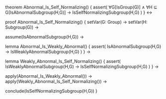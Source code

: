 theorem Abnormal_Is_Self_Normalizing() {
  assert(
    ∀G[IsGroup(G)] ∧ ∀H ⊆ G[IsAbnormalSubgroup(H,G)] →
    IsSelfNormalizingSubgroup(H,G)
  )
} ↔

proof Abnormal_Is_Self_Normalizing() {
  setVar(G: Group) →
  setVar(H: Subgroup(G)) →
  
  assume(IsAbnormalSubgroup(H,G)) →
  
  lemma Abnormal_Is_Weakly_Abnormal() {
    assert(
      IsAbnormalSubgroup(H,G) → IsWeaklyAbnormalSubgroup(H,G)
    )
  } →
  
  lemma Weakly_Abnormal_Is_Self_Normalizing() {
    assert(
      IsWeaklyAbnormalSubgroup(H,G) → IsSelfNormalizingSubgroup(H,G)
    )
  } →
  
  apply(Abnormal_Is_Weakly_Abnormal()) →
  apply(Weakly_Abnormal_Is_Self_Normalizing()) →
  
  conclude(IsSelfNormalizingSubgroup(H,G))
}